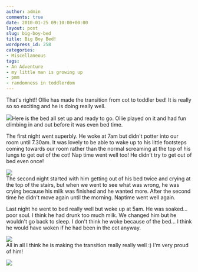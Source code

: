 ```yaml
---
author: admin
comments: true
date: 2010-01-25 09:10:00+00:00
layout: post
slug: big-boy-bed
title: Big Boy Bed!
wordpress_id: 258
categories:
- Miscellaneous
tags:
- An Adventure
- my little man is growing up
- pmm
- randomness in toddlerdom
---
```


That's right!! Ollie has made the transition from cot to toddler bed!  It is really so so exciting and he is doing really well.  
  
[![](http://4.bp.blogspot.com/_C-ub7-hXVgE/S11g0RgrYMI/AAAAAAAAIKQ/gc8Hq_4EatI/s400/IMG_6519.JPG)](http://4.bp.blogspot.com/_C-ub7-hXVgE/S11g0RgrYMI/AAAAAAAAIKQ/gc8Hq_4EatI/s1600/IMG_6519.JPG)Here is the bed all set up and ready to go.  Ollie played on it and had fun climbing in and out before it was even bed time.  
  
The first night went superbly.  He woke at 7am but didn't potter into our room until 7.30am.  It was lovely to be able to wake up to his little footsteps coming towards our room rather than the normal screaming at the top of his lungs to get out of the cot!  Nap time went well too!  He didn't try to get out of bed even once!  
  
[![](http://1.bp.blogspot.com/_C-ub7-hXVgE/S11i82ZGu1I/AAAAAAAAIKY/DKrl2UB9QMA/s400/IMG_6522.jpg)](http://1.bp.blogspot.com/_C-ub7-hXVgE/S11i82ZGu1I/AAAAAAAAIKY/DKrl2UB9QMA/s1600/IMG_6522.jpg)  
The second night started with him getting out of his bed twice and crying at the top of the stairs, but when we went to see what was wrong, he was crying because his milk was finished and he wanted more.  After the second time he didn't move again until the morning.  Naptime went well again.  
  
Last night he went to bed really well but woke up at 5am.  He was soaked... poor soul.  I think he had drunk too much milk.  We changed him but he wouldn't go back to sleep.  I don't think he woke because of the bed... I think he would have woken if he had been in the cot anyway.  
  
[![](http://1.bp.blogspot.com/_C-ub7-hXVgE/S11i9G3ZhZI/AAAAAAAAIKg/T0ghhSzCKlw/s400/IMG_6523.JPG)](http://1.bp.blogspot.com/_C-ub7-hXVgE/S11i9G3ZhZI/AAAAAAAAIKg/T0ghhSzCKlw/s1600/IMG_6523.JPG)  
All in all I think he is making the transition really really well :)  I'm very proud of him!

![](https://blogger.googleusercontent.com/tracker/251139911615938991-917065488200196999?l=www.outmumbered.com)
